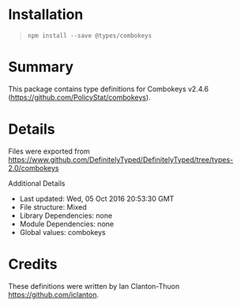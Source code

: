 # Installation
> `npm install --save @types/combokeys`

# Summary
This package contains type definitions for Combokeys v2.4.6 (https://github.com/PolicyStat/combokeys).

# Details
Files were exported from https://www.github.com/DefinitelyTyped/DefinitelyTyped/tree/types-2.0/combokeys

Additional Details
 * Last updated: Wed, 05 Oct 2016 20:53:30 GMT
 * File structure: Mixed
 * Library Dependencies: none
 * Module Dependencies: none
 * Global values: combokeys

# Credits
These definitions were written by Ian Clanton-Thuon <https://github.com/iclanton>.
